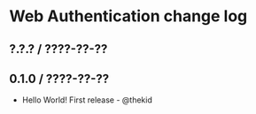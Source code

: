 Web Authentication change log
=============================

## ?.?.? / ????-??-??

## 0.1.0 / ????-??-??

* Hello World! First release - @thekid